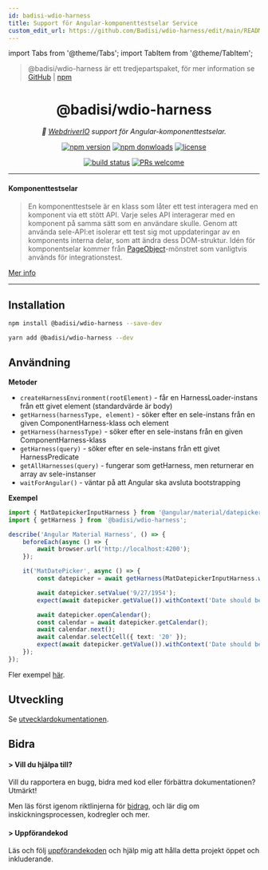 ```yaml
---
id: badisi-wdio-harness
title: Support för Angular-komponenttestselar Service
custom_edit_url: https://github.com/Badisi/wdio-harness/edit/main/README.md
---
```


import Tabs from '@theme/Tabs';
import TabItem from '@theme/TabItem';

> @badisi/wdio-harness är ett tredjepartspaket, för mer information se [GitHub](https://github.com/Badisi/wdio-harness) | [npm](https://www.npmjs.com/package/@badisi/wdio-harness)
<h1 align="center">
    @badisi/wdio-harness
</h1>

<p align="center">
    <i>🔬 <a href="https://webdriver.io" alt="wdio">WebdriverIO</a> support för Angular-komponenttestselar.</i><br/>
</p>

<p align="center">
    <a href="https://www.npmjs.com/package/@badisi/wdio-harness">
        <img src="https://img.shields.io/npm/v/@badisi/wdio-harness.svg?color=blue&logo=npm" alt="npm version" /></a>
    <a href="https://npmcharts.com/compare/@badisi/wdio-harness?minimal=true">
        <img src="https://img.shields.io/npm/dw/@badisi/wdio-harness.svg?color=7986CB&logo=npm" alt="npm donwloads" /></a>
    <a href="https://github.com/badisi/wdio-harness/blob/main/LICENSE">
        <img src="https://img.shields.io/npm/l/@badisi/wdio-harness.svg?color=ff69b4" alt="license" /></a>
</p>

<p align="center">
    <a href="https://github.com/Badisi/wdio-harness/actions/workflows/ci_tests.yml">
        <img src="https://github.com/Badisi/wdio-harness/actions/workflows/ci_tests.yml/badge.svg" alt="build status" /></a>
    <a href="https://github.com/badisi/wdio-harness/blob/main/CONTRIBUTING.md#-submitting-a-pull-request-pr">
        <img src="https://img.shields.io/badge/PRs-welcome-brightgreen.svg" alt="PRs welcome" /></a>
</p>

<hr/>

#### Komponenttestselar

> En komponenttestsele är en klass som låter ett test interagera med en komponent via ett stött API. Varje seles API interagerar med en komponent på samma sätt som en användare skulle. Genom att använda sele-API:et isolerar ett test sig mot uppdateringar av en komponents interna delar, som att ändra dess DOM-struktur. Idén för komponentselar kommer från [PageObject](https://martinfowler.com/bliki/PageObject.html)-mönstret som vanligtvis används för integrationstest.

[Mer info](https://material.angular.io/cdk/test-harnesses/overview)

<hr/>

## Installation

```sh
npm install @badisi/wdio-harness --save-dev
```

```sh
yarn add @badisi/wdio-harness --dev
```


## Användning

__Metoder__

- `createHarnessEnvironment(rootElement)` - får en HarnessLoader-instans från ett givet element (standardvärde är body)
- `getHarness(harnessType, element)` - söker efter en sele-instans från en given ComponentHarness-klass och element
- `getHarness(harnessType)` - söker efter en sele-instans från en given ComponentHarness-klass
- `getHarness(query)` - söker efter en sele-instans från ett givet HarnessPredicate
- `getAllHarnesses(query)` - fungerar som getHarness, men returnerar en array av sele-instanser
- `waitForAngular()` - väntar på att Angular ska avsluta bootstrapping

__Exempel__

```ts
import { MatDatepickerInputHarness } from '@angular/material/datepicker/testing';
import { getHarness } from '@badisi/wdio-harness';

describe('Angular Material Harness', () => {
    beforeEach(async () => {
        await browser.url('http://localhost:4200');
    });

    it('MatDatePicker', async () => {
        const datepicker = await getHarness(MatDatepickerInputHarness.with({ selector: '#demo-datepicker-input' }));

        await datepicker.setValue('9/27/1954');
        expect(await datepicker.getValue()).withContext('Date should be 9/27/1954').toBe('9/27/1954');

        await datepicker.openCalendar();
        const calendar = await datepicker.getCalendar();
        await calendar.next();
        await calendar.selectCell({ text: '20' });
        expect(await datepicker.getValue()).withContext('Date should be 10/20/1954').toBe('10/20/1954');
    });
});
```

Fler exempel [här][examples].


## Utveckling

Se [utvecklardokumentationen][developer].


## Bidra

#### > Vill du hjälpa till?

Vill du rapportera en bugg, bidra med kod eller förbättra dokumentationen? Utmärkt!

Men läs först igenom riktlinjerna för [bidrag][contributing], och lär dig om inskickningsprocessen, kodregler och mer.

#### > Uppförandekod

Läs och följ [uppförandekoden][codeofconduct] och hjälp mig att hålla detta projekt öppet och inkluderande.




[developer]: https://github.com/badisi/wdio-harness/blob/main/DEVELOPER.md
[contributing]: https://github.com/badisi/wdio-harness/blob/main/CONTRIBUTING.md
[codeofconduct]: https://github.com/badisi/wdio-harness/blob/main/CODE_OF_CONDUCT.md
[examples]: https://github.com/badisi/wdio-harness/blob/main/projects/tests-e2e/harness.e2e.ts